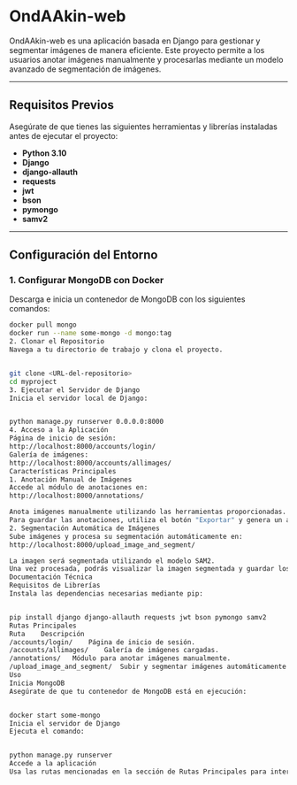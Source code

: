 # **OndAAkin-web**

OndAAkin-web es una aplicación basada en Django para gestionar y segmentar imágenes de manera eficiente. Este proyecto permite a los usuarios anotar imágenes manualmente y procesarlas mediante un modelo avanzado de segmentación de imágenes.

---

## **Requisitos Previos**

Asegúrate de que tienes las siguientes herramientas y librerías instaladas antes de ejecutar el proyecto:

- **Python 3.10**
- **Django**
- **django-allauth**
- **requests**
- **jwt**
- **bson**
- **pymongo**
- **samv2**

---

## **Configuración del Entorno**

### **1. Configurar MongoDB con Docker**  
Descarga e inicia un contenedor de MongoDB con los siguientes comandos:  

```bash
docker pull mongo
docker run --name some-mongo -d mongo:tag
2. Clonar el Repositorio
Navega a tu directorio de trabajo y clona el proyecto.


git clone <URL-del-repositorio>
cd myproject
3. Ejecutar el Servidor de Django
Inicia el servidor local de Django:


python manage.py runserver 0.0.0.0:8000
4. Acceso a la Aplicación
Página de inicio de sesión:
http://localhost:8000/accounts/login/
Galería de imágenes:
http://localhost:8000/accounts/allimages/
Características Principales
1. Anotación Manual de Imágenes
Accede al módulo de anotaciones en:
http://localhost:8000/annotations/

Anota imágenes manualmente utilizando las herramientas proporcionadas.
Para guardar las anotaciones, utiliza el botón "Exportar" y genera un archivo JSON.
2. Segmentación Automática de Imágenes
Sube imágenes y procesa su segmentación automáticamente en:
http://localhost:8000/upload_image_and_segment/

La imagen será segmentada utilizando el modelo SAM2.
Una vez procesada, podrás visualizar la imagen segmentada y guardar los resultados.
Documentación Técnica
Requisitos de Librerías
Instala las dependencias necesarias mediante pip:


pip install django django-allauth requests jwt bson pymongo samv2
Rutas Principales
Ruta	Descripción
/accounts/login/	Página de inicio de sesión.
/accounts/allimages/	Galería de imágenes cargadas.
/annotations/	Módulo para anotar imágenes manualmente.
/upload_image_and_segment/	Subir y segmentar imágenes automáticamente.
Uso
Inicia MongoDB
Asegúrate de que tu contenedor de MongoDB está en ejecución:


docker start some-mongo
Inicia el servidor de Django
Ejecuta el comando:


python manage.py runserver
Accede a la aplicación
Usa las rutas mencionadas en la sección de Rutas Principales para interactuar con las funcionalidades.

